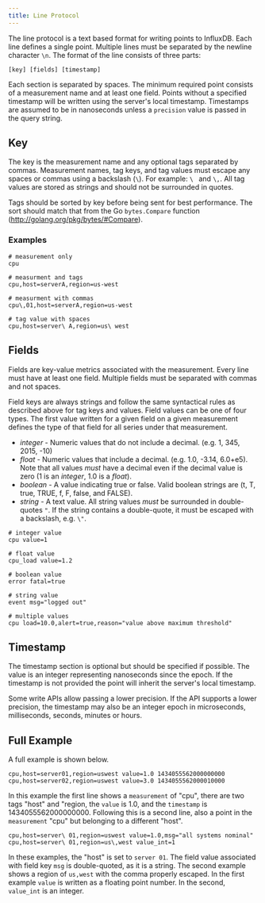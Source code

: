 ```yaml
---
title: Line Protocol
---
```


The line protocol is a text based format for writing points to InfluxDB.  Each line defines a single point. 
Multiple lines must be separated by the newline character `\n`. The format of the line consists of three parts:

```
[key] [fields] [timestamp]
```

Each section is separated by spaces.  The minimum required point consists of a measurement name and at least one field. Points without a specified timestamp will be written using the server's local timestamp. Timestamps are assumed to be in nanoseconds unless a `precision` value is passed in the query string.

## Key

The key is the measurement name and any optional tags separated by commas.  Measurement names, tag keys, and tag values must escape any spaces or commas using a backslash (`\`). For example: `\ ` and `\,`.  All tag values are stored as strings and should not be surrounded in quotes. 

Tags should be sorted by key before being sent for best performance. The sort should match that from the Go `bytes.Compare` function (http://golang.org/pkg/bytes/#Compare).

### Examples

```
# measurement only
cpu

# measurment and tags
cpu,host=serverA,region=us-west

# measurment with commas
cpu\,01,host=serverA,region=us-west

# tag value with spaces
cpu,host=server\ A,region=us\ west
```

## Fields

Fields are key-value metrics associated with the measurement.  Every line must have at least one field.  Multiple fields must be separated with commas and not spaces.

Field keys are always strings and follow the same syntactical rules as described above for tag keys and values. Field values can be one of four types.  The first value written for a given field on a given measurement defines the type of that field for all series under that measurement.

* _integer_ - Numeric values that do not include a decimal.  (e.g. 1, 345, 2015, -10)
* _float_ - Numeric values that include a decimal.  (e.g. 1.0, -3.14, 6.0+e5).  Note that all values _must_ have a decimal even if the decimal value is zero (1 is an _integer_, 1.0 is a _float_).
* _boolean_ - A value indicating true or false.  Valid boolean strings are (t, T, true, TRUE, f, F, false, and FALSE).
* _string_ - A text value.  All string values _must_ be surrounded in double-quotes `"`.  If the string contains
a double-quote, it must be escaped with a backslash, e.g. `\"`.


```
# integer value
cpu value=1

# float value
cpu_load value=1.2

# boolean value
error fatal=true

# string value
event msg="logged out"

# multiple values
cpu load=10.0,alert=true,reason="value above maximum threshold"
```

## Timestamp

The timestamp section is optional but should be specified if possible.  The value is an integer representing nanoseconds since the epoch. If the timestamp is not provided the point will inherit the server's local timestamp.

Some write APIs allow passing a lower precision.  If the API supports a lower precision, the timestamp may also be
an integer epoch in microseconds, milliseconds, seconds, minutes or hours.

## Full Example
A full example is shown below.
```
cpu,host=server01,region=uswest value=1.0 1434055562000000000
cpu,host=server02,region=uswest value=3.0 1434055562000010000
```
In this example the first line shows a `measurement` of "cpu", there are two tags "host" and "region, the `value` is 1.0, and the `timestamp` is 1434055562000000000. Following this is a second line, also a point in the `measurement` "cpu" but belonging to a different "host".
```
cpu,host=server\ 01,region=uswest value=1.0,msg="all systems nominal"
cpu,host=server\ 01,region=us\,west value_int=1
```
In these examples, the "host" is set to `server 01`. The field value associated with field key `msg` is double-quoted, as it is a string. The second example shows a region of `us,west` with the comma properly escaped. In the first example `value` is written as a floating point number. In the second, `value_int` is an integer.
